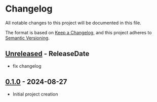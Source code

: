 # Changelog

All notable changes to this project will be documented in this file.

The format is based on [Keep a Changelog](https://keepachangelog.com/en/1.0.0/),
and this project adheres to [Semantic Versioning](https://semver.org/spec/v2.0.0.html).

<!-- next-header -->
## [Unreleased] - ReleaseDate

- fix changelog

## [0.1.0] - 2024-08-27

- Initial project creation

<!-- next-url -->
[Unreleased]: https://github.com/nim65s/fork-manager/compare/v0.1.0...HEAD
[0.1.0]: https://github.com/nim65s/fork-manager/releases/tag/v0.1.0
